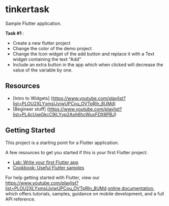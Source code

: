 # tinkertask

Sample Flutter application.

**Task #1** : 

* Create a new flutter project
* Change the color of the demo project
* Change the Icon widget of the add button and replace it with a Text widget containing the text "Add"
* Include an extra button in the app which when clicked will decrease the value of the variable by one.

## Resources

- [Intro to Widgets] (https://www.youtube.com/playlist?list=PLOU2XLYxmsIJyiwUPCou_OVTpRIn_8UMd)
- [Begineer stuff] (https://www.youtube.com/playlist?list=PL4cUxeGkcC9jLYyp2Aoh6hcWuxFDX6PBJ)


## Getting Started

This project is a starting point for a Flutter application.

A few resources to get you started if this is your first Flutter project:

- [Lab: Write your first Flutter app](https://flutter.dev/docs/get-started/codelab)
- [Cookbook: Useful Flutter samples](https://flutter.dev/docs/cookbook)

For help getting started with Flutter, view our https://www.youtube.com/playlist?list=PLOU2XLYxmsIJyiwUPCou_OVTpRIn_8UMd
[online documentation](https://flutter.dev/docs), which offers tutorials,
samples, guidance on mobile development, and a full API reference.
